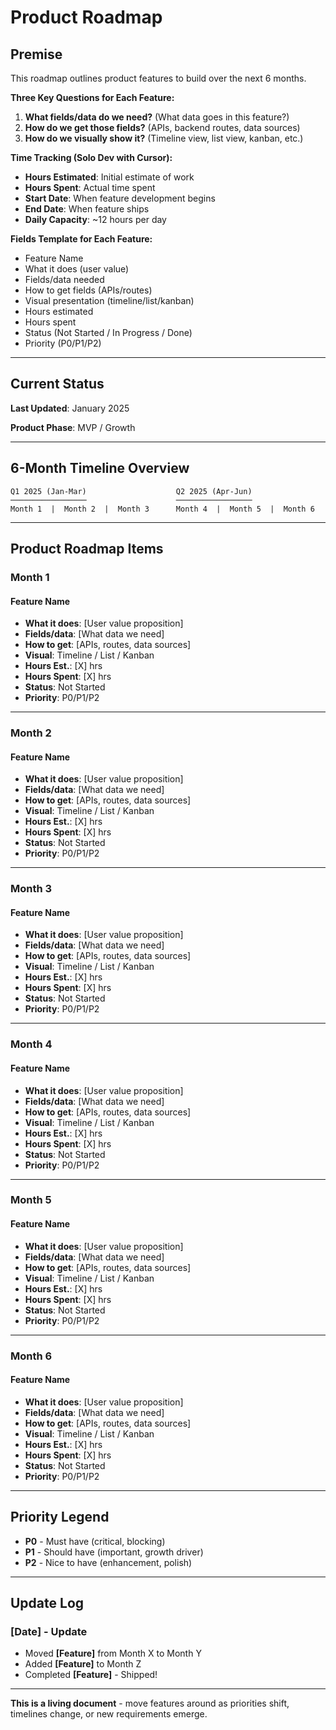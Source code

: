 # Product Roadmap

## Premise

This roadmap outlines product features to build over the next 6 months.

**Three Key Questions for Each Feature:**
1. **What fields/data do we need?** (What data goes in this feature?)
2. **How do we get those fields?** (APIs, backend routes, data sources)
3. **How do we visually show it?** (Timeline view, list view, kanban, etc.)

**Time Tracking (Solo Dev with Cursor):**
- **Hours Estimated**: Initial estimate of work
- **Hours Spent**: Actual time spent
- **Start Date**: When feature development begins
- **End Date**: When feature ships
- **Daily Capacity**: ~12 hours per day

**Fields Template for Each Feature:**
- Feature Name
- What it does (user value)
- Fields/data needed
- How to get fields (APIs/routes)
- Visual presentation (timeline/list/kanban)
- Hours estimated
- Hours spent
- Status (Not Started / In Progress / Done)
- Priority (P0/P1/P2)

---

## Current Status

**Last Updated**: January 2025

**Product Phase**: MVP / Growth

---

## 6-Month Timeline Overview

```
Q1 2025 (Jan-Mar)                    Q2 2025 (Apr-Jun)
─────────────────                    ─────────────────
Month 1  |  Month 2  |  Month 3      Month 4  |  Month 5  |  Month 6
```

---

## Product Roadmap Items

### Month 1

#### Feature Name
- **What it does**: [User value proposition]
- **Fields/data**: [What data we need]
- **How to get**: [APIs, routes, data sources]
- **Visual**: Timeline / List / Kanban
- **Hours Est.**: [X] hrs
- **Hours Spent**: [X] hrs
- **Status**: Not Started
- **Priority**: P0/P1/P2

---

### Month 2

#### Feature Name
- **What it does**: [User value proposition]
- **Fields/data**: [What data we need]
- **How to get**: [APIs, routes, data sources]
- **Visual**: Timeline / List / Kanban
- **Hours Est.**: [X] hrs
- **Hours Spent**: [X] hrs
- **Status**: Not Started
- **Priority**: P0/P1/P2

---

### Month 3

#### Feature Name
- **What it does**: [User value proposition]
- **Fields/data**: [What data we need]
- **How to get**: [APIs, routes, data sources]
- **Visual**: Timeline / List / Kanban
- **Hours Est.**: [X] hrs
- **Hours Spent**: [X] hrs
- **Status**: Not Started
- **Priority**: P0/P1/P2

---

### Month 4

#### Feature Name
- **What it does**: [User value proposition]
- **Fields/data**: [What data we need]
- **How to get**: [APIs, routes, data sources]
- **Visual**: Timeline / List / Kanban
- **Hours Est.**: [X] hrs
- **Hours Spent**: [X] hrs
- **Status**: Not Started
- **Priority**: P0/P1/P2

---

### Month 5

#### Feature Name
- **What it does**: [User value proposition]
- **Fields/data**: [What data we need]
- **How to get**: [APIs, routes, data sources]
- **Visual**: Timeline / List / Kanban
- **Hours Est.**: [X] hrs
- **Hours Spent**: [X] hrs
- **Status**: Not Started
- **Priority**: P0/P1/P2

---

### Month 6

#### Feature Name
- **What it does**: [User value proposition]
- **Fields/data**: [What data we need]
- **How to get**: [APIs, routes, data sources]
- **Visual**: Timeline / List / Kanban
- **Hours Est.**: [X] hrs
- **Hours Spent**: [X] hrs
- **Status**: Not Started
- **Priority**: P0/P1/P2

---

## Priority Legend

- **P0** - Must have (critical, blocking)
- **P1** - Should have (important, growth driver)
- **P2** - Nice to have (enhancement, polish)

---

## Update Log

### [Date] - Update
- Moved **[Feature]** from Month X to Month Y
- Added **[Feature]** to Month Z
- Completed **[Feature]** - Shipped!

---

**This is a living document** - move features around as priorities shift, timelines change, or new requirements emerge.
